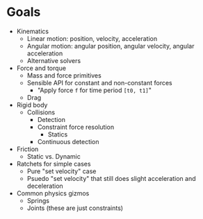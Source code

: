 # Goals

- Kinematics
	- Linear motion: position, velocity, acceleration
	- Angular motion: angular position, angular velocity, angular acceleration
	- Alternative solvers
- Force and torque
	- Mass and force primitives
	- Sensible API for constant and non-constant forces
		- "Apply force `f` for time period `[t0, t1]`"
	- Drag
- Rigid body
	- Collisions
		- Detection
		- Constraint force resolution
			- Statics
		- Continuous detection
- Friction
	- Static vs. Dynamic
- Ratchets for simple cases
  - Pure "set velocity" case
  - Psuedo "set velocity" that still does slight acceleration and deceleration
- Common physics gizmos
	- Springs
	- Joints (these are just constraints)